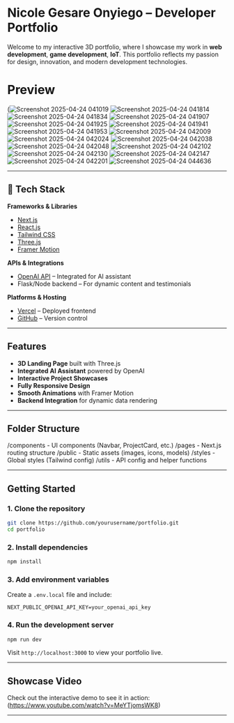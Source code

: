 
#  Nicole Gesare Onyiego – Developer Portfolio

Welcome to my interactive 3D portfolio, where I showcase my work in **web development**, **game development**, **IoT**. This portfolio reflects my passion for design, innovation, and modern development technologies.

# Preview 
(![Screenshot 2025-04-24 041019](https://github.com/user-attachments/assets/f164dd1a-542b-4235-92e7-aa31af707262)
![Screenshot 2025-04-24 041814](https://github.com/user-attachments/assets/da940b2c-e059-4183-bb12-e6eada77cf02)
![Screenshot 2025-04-24 041834](https://github.com/user-attachments/assets/120631fd-464c-4846-9640-cb5bca937cf0)
![Screenshot 2025-04-24 041907](https://github.com/user-attachments/assets/61153c08-8dbd-4f02-841b-5163d537371a)
![Screenshot 2025-04-24 041925](https://github.com/user-attachments/assets/34404897-8c9e-4914-a438-70c176d9323b)
![Screenshot 2025-04-24 041941](https://github.com/user-attachments/assets/016ad4d6-91c5-451a-89b7-5e67cb681130)
![Screenshot 2025-04-24 041953](https://github.com/user-attachments/assets/73666f14-2680-4467-a485-02b4f6cc8401)
![Screenshot 2025-04-24 042009](https://github.com/user-attachments/assets/8fb5b554-bdba-4f31-9d72-10be372f3695)
![Screenshot 2025-04-24 042024](https://github.com/user-attachments/assets/9fd5e3fc-0bff-4f88-b939-c4f71242fafe)
![Screenshot 2025-04-24 042038](https://github.com/user-attachments/assets/3a7a0a0f-fe45-4788-8f6c-093bd55a8565)
![Screenshot 2025-04-24 042048](https://github.com/user-attachments/assets/d4fe93a0-795d-4cb4-b0a0-4dada842d803)
![Screenshot 2025-04-24 042102](https://github.com/user-attachments/assets/dfdb081a-7f55-48e4-a759-f9db254731e7)
![Screenshot 2025-04-24 042130](https://github.com/user-attachments/assets/71576fb5-64f9-4bdb-8ee4-b8f542676c43)
![Screenshot 2025-04-24 042147](https://github.com/user-attachments/assets/b1bb56a6-6358-41bb-a48f-905746ad8398)
![Screenshot 2025-04-24 042201](https://github.com/user-attachments/assets/c3452724-ceb1-4e10-b70a-2c41edaf6b6f)
![Screenshot 2025-04-24 044636](https://github.com/user-attachments/assets/24ebbedb-0b00-44c4-a26e-0a1c5562f10a)


---

## 🔧 Tech Stack

**Frameworks & Libraries**  
- [Next.js](https://nextjs.org/)  
- [React.js](https://reactjs.org/)  
- [Tailwind CSS](https://tailwindcss.com/)  
- [Three.js](https://threejs.org/)  
- [Framer Motion](https://www.framer.com/motion/)

**APIs & Integrations**  
- [OpenAI API](https://platform.openai.com/) – Integrated for AI assistant  
- Flask/Node backend – For dynamic content and testimonials

**Platforms & Hosting**  
- [Vercel](https://vercel.com/) – Deployed frontend  
- [GitHub](https://github.com/) – Version control

---

## Features

-  **3D Landing Page** built with Three.js  
-  **Integrated AI Assistant** powered by OpenAI  
-  **Interactive Project Showcases**  
- **Fully Responsive Design**  
-  **Smooth Animations** with Framer Motion  
-  **Backend Integration** for dynamic data rendering

---

##  Folder Structure

/components     - UI components (Navbar, ProjectCard, etc.)
/pages          - Next.js routing structure
/public         - Static assets (images, icons, models)
/styles         - Global styles (Tailwind config)
/utils          - API config and helper functions


---

## Getting Started

### 1. Clone the repository

```bash
git clone https://github.com/yourusername/portfolio.git
cd portfolio
```

### 2. Install dependencies

```bash
npm install
```

### 3. Add environment variables

Create a `.env.local` file and include:

```
NEXT_PUBLIC_OPENAI_API_KEY=your_openai_api_key
```

### 4. Run the development server

```bash
npm run dev
```

Visit `http://localhost:3000` to view your portfolio live.

---

##  Showcase Video

Check out the interactive demo to see it in action:
(https://www.youtube.com/watch?v=MeYTjomsWK8)

---

